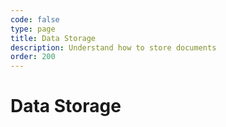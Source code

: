 ```yaml
---
code: false
type: page
title: Data Storage
description: Understand how to store documents
order: 200
---
```


# Data Storage
